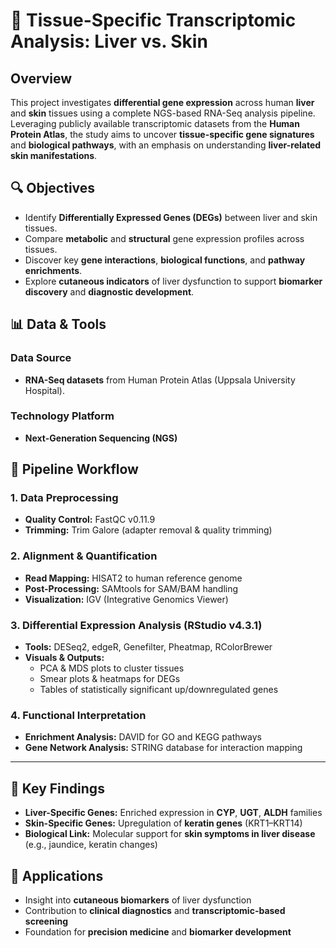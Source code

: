 # 🧬 Tissue-Specific Transcriptomic Analysis: Liver vs. Skin

## Overview

This project investigates **differential gene expression** across human **liver** and **skin** tissues using a complete NGS-based RNA-Seq analysis pipeline. Leveraging publicly available transcriptomic datasets from the **Human Protein Atlas**, the study aims to uncover **tissue-specific gene signatures** and **biological pathways**, with an emphasis on understanding **liver-related skin manifestations**.

## 🔍 Objectives

- Identify **Differentially Expressed Genes (DEGs)** between liver and skin tissues.
- Compare **metabolic** and **structural** gene expression profiles across tissues.
- Discover key **gene interactions**, **biological functions**, and **pathway enrichments**.
- Explore **cutaneous indicators** of liver dysfunction to support **biomarker discovery** and **diagnostic development**.


## 📊 Data & Tools

### Data Source
- **RNA-Seq datasets** from Human Protein Atlas (Uppsala University Hospital).

### Technology Platform
- **Next-Generation Sequencing (NGS)**


## 🧪 Pipeline Workflow

### 1. Data Preprocessing
- **Quality Control:** FastQC v0.11.9
- **Trimming:** Trim Galore (adapter removal & quality trimming)

### 2. Alignment & Quantification
- **Read Mapping:** HISAT2 to human reference genome
- **Post-Processing:** SAMtools for SAM/BAM handling
- **Visualization:** IGV (Integrative Genomics Viewer)

### 3. Differential Expression Analysis (RStudio v4.3.1)
- **Tools:** DESeq2, edgeR, Genefilter, Pheatmap, RColorBrewer
- **Visuals & Outputs:**
  - PCA & MDS plots to cluster tissues
  - Smear plots & heatmaps for DEGs
  - Tables of statistically significant up/downregulated genes

### 4. Functional Interpretation
- **Enrichment Analysis:** DAVID for GO and KEGG pathways
- **Gene Network Analysis:** STRING database for interaction mapping

---

## 🔬 Key Findings

- **Liver-Specific Genes:** Enriched expression in **CYP**, **UGT**, **ALDH** families
- **Skin-Specific Genes:** Upregulation of **keratin genes** (KRT1–KRT14)
- **Biological Link:** Molecular support for **skin symptoms in liver disease** (e.g., jaundice, keratin changes)


## 📌 Applications

- Insight into **cutaneous biomarkers** of liver dysfunction
- Contribution to **clinical diagnostics** and **transcriptomic-based screening**
- Foundation for **precision medicine** and **biomarker development**


